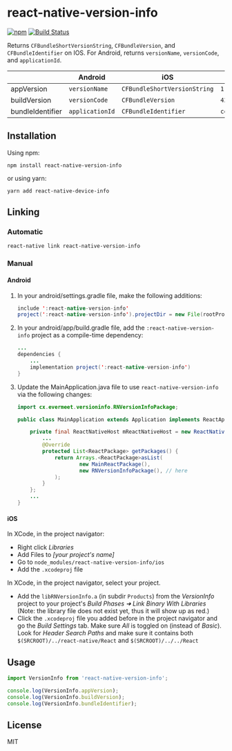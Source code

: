 # react-native-version-info

[![npm](https://img.shields.io/npm/v/react-native-version-info.svg?style=flat&colorB=CB3837)](https://www.npmjs.com/package/react-native-version-info)
[![Build Status](https://travis-ci.org/tessus/react-native-version-info.svg?branch=master)](https://travis-ci.org/tessus/react-native-version-info)

<!--
![Downloads per month](https://img.shields.io/npm/dm/react-native-version-info.svg?colorB=blue)
![Downloads total](https://img.shields.io/npm/dt/react-native-version-info.svg?colorB=blue)
-->

Returns `CFBundleShortVersionString`, `CFBundleVersion`, and `CFBundleIdentifier` on IOS. For Android, returns `versionName`, `versionCode`, and `applicationId`.

|                  | Android         | iOS                          | Example            |
| ---------------- | --------------- | ---------------------------- | ------------------ |
| appVersion       | `versionName`   | `CFBundleShortVersionString` | `1.0.2`            |
| buildVersion     | `versionCode`   | `CFBundleVersion`            | `42`               |
| bundleIdentifier | `applicationId` | `CFBundleIdentifier`         | `com.foo.bar.MyApp`|

## Installation

Using npm:

```shell
npm install react-native-version-info
```

or using yarn:

```shell
yarn add react-native-device-info
```

## Linking

### Automatic

```shell
react-native link react-native-version-info
```

### Manual

#### Android

1. In your android/settings.gradle file, make the following additions:

	```java
	include ':react-native-version-info'
	project(':react-native-version-info').projectDir = new File(rootProject.projectDir, '../node_modules/react-native-version-info/android')
	```

2. In your android/app/build.gradle file, add the `:react-native-version-info` project as a compile-time dependency:

	```java
	...
	dependencies {
	    ...
	    implementation project(':react-native-version-info')
	}
	```

3. Update the MainApplication.java file to use `react-native-version-info` via the following changes:

	```java
	import cx.evermeet.versioninfo.RNVersionInfoPackage;

	public class MainApplication extends Application implements ReactApplication {

	    private final ReactNativeHost mReactNativeHost = new ReactNativeHost(this) {
	        ...
	        @Override
	        protected List<ReactPackage> getPackages() {
	            return Arrays.<ReactPackage>asList(
	                    new MainReactPackage(),
	                    new RNVersionInfoPackage(), // here
	            );
	        }
	    };
	    ...
	}
	```

#### iOS

In XCode, in the project navigator:

- Right click _Libraries_
- Add Files to _[your project's name]_
- Go to `node_modules/react-native-version-info/ios`
- Add the `.xcodeproj` file

In XCode, in the project navigator, select your project.

- Add the `libRNVersionInfo.a` (in subdir `Products`) from the _VersionInfo_ project to your project's _Build Phases ➜ Link Binary With Libraries_ (Note: the library file does not exist yet, thus it will show up as red.)
- Click the `.xcodeproj` file you added before in the project navigator and go the _Build Settings_ tab. Make sure _All_ is toggled on (instead of _Basic_). Look for _Header Search Paths_ and make sure it contains both `$(SRCROOT)/../react-native/React` and `$(SRCROOT)/../../React`

## Usage

```javascript
import VersionInfo from 'react-native-version-info';

console.log(VersionInfo.appVersion);
console.log(VersionInfo.buildVersion);
console.log(VersionInfo.bundleIdentifier);
```

## License

MIT
